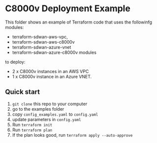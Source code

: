 # C8000v Deployment Example

This folder shows an example of Terraform code that uses the followinfg modules:
- terraform-sdwan-aws-vpc,
- terraform-sdwan-aws-c8000v
- terraform-sdwan-azure-vnet
- terraform-sdwan-azure-c8000v modules

to deploy:
- 2 x C8000v instances in an AWS VPC
- 1 x C8000v instance in an Azure VNET.

## Quick start

1. `git clone` this repo to your computer
2. go to the examples folder
3. copy `config_examples.yaml` to `config.yaml`
4. update parameters in `config.yaml`
5. Run `terraform init`
6. Run `terraform plan`
7. If the plan looks good, run `terraform apply --auto-approve`
